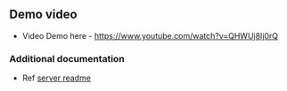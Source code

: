 ## Demo video
- Video Demo here - https://www.youtube.com/watch?v=QHWUj8Ij0rQ

### Additional documentation
- Ref [server readme](server/README.md)
